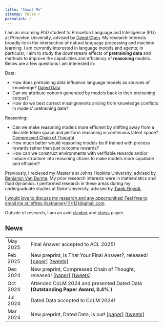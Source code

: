 ```yaml
---
title: "About Me"
sitemap: false <
permalink: /
---
```


<link rel="stylesheet" href="../assets/style.css">
<link href="https://cdn.jsdelivr.net/npm/bootstrap-icons/font/bootstrap-icons.css" rel="stylesheet">

I am an incoming PhD student to Princeton Language and Intelligence (PLI) at Princeton University, advised by <a href="https://www.cs.princeton.edu/~danqic/">Danqi Chen</a>. My research interests broadly lie in the intersection of natural language processing and machine learning. I am currently interested in language models and agents; in particular, I aim to study the downstream effects of **pretraining data** and methods to improve the capabilities and efficiency of **reasoning** models. Below are a few questions I am interested in:

Data: 
  - How does pretraining data influence language models as sources of knowledge? <a href="https://arxiv.org/abs/2403.12958">Dated Data</a>
  - Can we attribute content generated by models back to their pretraining corpus?
  - How do we best correct misalignments arising from knowledge conflicts in models' pretraining data?
    
Reasoning:
  - Can we make reasoning models more efficient by shifting away from a discrete token space and perform reasoning in continuous latent space? <a href="https://arxiv.org/abs/2412.13171">Compressed Chain of Thought</a>
  - How much better would reasoning models be if trained with process rewards rather than just outcome rewards?
  - How can we construct environments with verifiable rewards and/or induce structure into reasoning chains to make models more capabale and efficient?

Previously, I recieved my Master's at Johns Hopkins University, advised by <a href="https://www.cs.jhu.edu/~vandurme/">Benjamin Van Durme</a>. My prior research interests were in mathematics and fluid dynamics. I performed research in these areas during my undergraduate studies at Duke University, advised by <a href="https://scholars.duke.edu/person/Tarek.Elgindi">Tarek Elgindi. 

I would love to discuss my research and any opportunities! Feel free to email me at <a href="https://www.desmos.com/calculator/0hyyj3gy3e">jeffrey.{lastname}{11*12}@gmail.com</a>.

Outside of research, I am an avid <a href="https://www.instagram.com/jeff._.climbs/">climber</a> and <a href="https://lichess.org/@/Nexx7">chess</a> player.

News
---
 
<table>
	<tr>
		<td width="15%">May 2025</td><td>Final Answer accepted to ACL 2025!</td>
  	</tr>
	<tr>
		<td width="15%">Feb 2025</td><td>New preprint, Is That Your Final Answer?, released! <a href="https://arxiv.org/abs/2502.13962">[paper]</a> <a href="https://x.com/williamjurayj/status/1892592057073512913">[tweets]</a> </td>
  	</tr>
	<tr>
		<td width="15%">Dec 2024</td><td>New preprint, Compressed Chain of Thought,  released! <a href="https://arxiv.org/abs/2412.13171">[paper]</a> <a href="https://x.com/jeff_cheng_77/status/1869474515325190299">[tweets]</a> </td>
  	</tr>
	<tr>
		<td width="15%">Oct 2024</td><td>Attended CoLM 2024 and presented Dated Data <b>(Outstanding Paper Award, 0.4% <i class="bi bi-trophy"></i>)</b></td>
	</tr>
	<tr>
		<td width="15%">Jul 2024</td><td>Dated Data accepted to CoLM 2024!</td>
	</tr>
	<tr>
		<td width="15%">Mar 2024</td><td>New preprint, Dated Data, is out! <a href="https://arxiv.org/abs/2403.12958">[paper]</a> <a href="https://x.com/jeff_cheng_77/status/1772355368649187669">[tweets]</a> </td>
	</tr>
</table>
